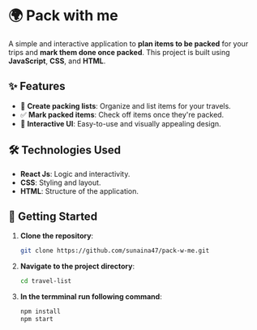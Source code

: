 # 🌍 Pack with me

A simple and interactive application to **plan items to be packed** for your trips and **mark them done once packed**. This project is built using **JavaScript**, **CSS**, and **HTML**.

## ✨ Features

- 🧳 **Create packing lists**: Organize and list items for your travels.
- ✅ **Mark packed items**: Check off items once they're packed.
- 🎨 **Interactive UI**: Easy-to-use and visually appealing design.

## 🛠️ Technologies Used

- **React Js**: Logic and interactivity.
- **CSS**: Styling and layout.
- **HTML**: Structure of the application.

## 🚀 Getting Started

1. **Clone the repository**:

   ```bash
   git clone https://github.com/sunaina47/pack-w-me.git

2. **Navigate to the project directory**:
   ```bash
   cd travel-list

3. **In the termminal run following command**:
   ```bash
   npm install
   npm start

